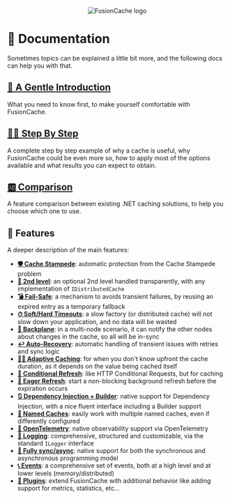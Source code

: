 ﻿<div align="center">

![FusionCache logo](logo-128x128.png)

</div>


# 📕 Documentation

Sometimes topics can be explained a little bit more, and the following docs can help you with that.

## [**🦄 A Gentle Introduction**](AGentleIntroduction.md)

What you need to know first, to make yourself comfortable with FusionCache.

## [**👩‍🏫 Step By Step**](StepByStep.md)

A complete step by step example of why a cache is useful, why FusionCache could be even more so, how to apply most of the options available and what results you can expect to obtain.


## [**🆎 Comparison**](Comparison.md)

A feature comparison between existing .NET caching solutions, to  help you choose which one to use.

## 📖 Features

A deeper description of the main features:

- [**🛡️ Cache Stampede**](CacheStampede.md): automatic protection from the Cache Stampede problem
- [**🔀 2nd level**](CacheLevels.md): an optional 2nd level handled transparently, with any implementation of `IDistributedCache`
- [**💣 Fail-Safe**](FailSafe.md): a mechanism to avoids transient failures, by reusing an expired entry as a temporary fallback
- [**⏱ Soft/Hard Timeouts**](Timeouts.md): a slow factory (or distributed cache) will not slow down your application, and no data will be wasted
- [**📢 Backplane**](Backplane.md): in a multi-node scenario, it can notify the other nodes about changes in the cache, so all will be in-sync
- [**↩️ Auto-Recovery**](AutoRecovery.md): automatic handling of transient issues with retries and sync logic
- [**🧙‍♂️ Adaptive Caching**](AdaptiveCaching.md): for when you don't know upfront the cache duration, as it depends on the value being cached itself
- [**🔂 Conditional Refresh**](ConditionalRefresh.md): like HTTP Conditional Requests, but for caching
- [**🦅 Eager Refresh**](EagerRefresh.md): start a non-blocking background refresh before the expiration occurs
- [**🔃 Dependency Injection + Builder**](DependencyInjection.md): native support for Dependency Injection, with a nice fluent interface including a Builder support
- [**📛 Named Caches**](NamedCaches.md): easily work with multiple named caches, even if differently configured
- [**🔭 OpenTelemetry**](OpenTelemetry.md): native observability support via OpenTelemetry
- [**📜 Logging**](Logging.md): comprehensive, structured and customizable, via the standard `ILogger` interface
- [**💫 Fully sync/async**](CoreMethods.md): native support for both the synchronous and asynchronous programming model
- [**📞 Events**](Events.md): a comprehensive set of events, both at a high level and at lower levels (memory/distributed)
- [**🧩 Plugins**](Plugins.md): extend FusionCache with additional behavior like adding support for metrics, statistics, etc...
